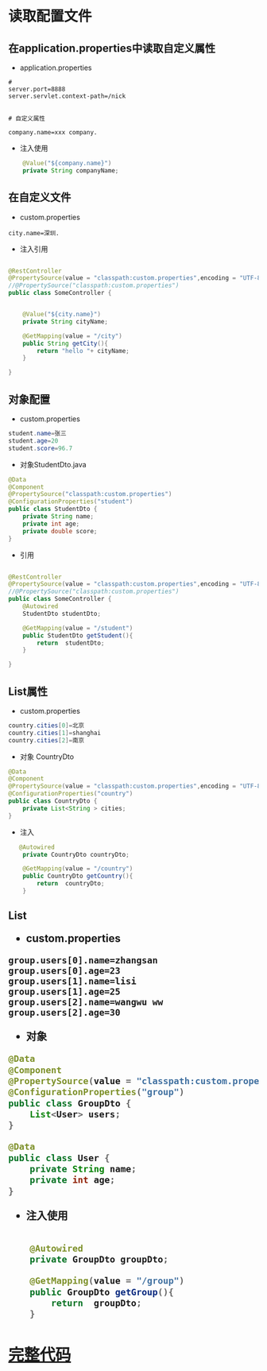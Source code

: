 # 读取配置文件


## 在application.properties中读取自定义属性

* application.properties 

```
#
server.port=8888
server.servlet.context-path=/nick


# 自定义属性

company.name=xxx company.
```

* 注入使用

```java
    @Value("${company.name}")
    private String companyName;
```


## 在自定义文件


* custom.properties

```
city.name=深圳.
```

* 注入引用  

```java

@RestController
@PropertySource(value = "classpath:custom.properties",encoding = "UTF-8") //如果有汉字使用该方式
//@PropertySource("classpath:custom.properties")
public class SomeController {


    @Value("${city.name}")
    private String cityName;

    @GetMapping(value = "/city")
    public String getCity(){
        return "hello "+ cityName;
    }

}
```

## 对象配置

* custom.properties

```java
student.name=张三
student.age=20
student.score=96.7
```

* 对象StudentDto.java

```java
@Data
@Component
@PropertySource("classpath:custom.properties")
@ConfigurationProperties("student")
public class StudentDto {
    private String name;
    private int age;
    private double score;
}

```

* 引用

```java

@RestController
@PropertySource(value = "classpath:custom.properties",encoding = "UTF-8") //如果有汉字
//@PropertySource("classpath:custom.properties")
public class SomeController {
    @Autowired
    StudentDto studentDto;

    @GetMapping(value = "/student")
    public StudentDto getStudent(){
        return  studentDto;
    }

}

```

## List<String>属性


* custom.properties

```java
country.cities[0]=北京
country.cities[1]=shanghai
country.cities[2]=南京
```

* 对象 CountryDto

```java
@Data
@Component
@PropertySource(value = "classpath:custom.properties",encoding = "UTF-8")
@ConfigurationProperties("country")
public class CountryDto {
    private List<String > cities;
}
```

* 注入  

```java
   @Autowired
    private CountryDto countryDto;

    @GetMapping(value = "/country")
    public CountryDto getCountry(){
        return  countryDto;
    }
```


## List<Object>


*  custom.properties

```
group.users[0].name=zhangsan
group.users[0].age=23
group.users[1].name=lisi
group.users[1].age=25
group.users[2].name=wangwu ww
group.users[2].age=30
```

* 对象  

```java
@Data
@Component
@PropertySource(value = "classpath:custom.properties",encoding = "UTF-8")
@ConfigurationProperties("group")
public class GroupDto {
    List<User> users;
}
```

```java
@Data
public class User {
    private String name;
    private int age;
}

```

* 注入使用

```java

    @Autowired
    private GroupDto groupDto;

    @GetMapping(value = "/group")
    public GroupDto getGroup(){
        return  groupDto;
    }
```

## [完整代码](https://github.com/qiujiahong/spring-boot-demo/tree/master/04-readconfig)